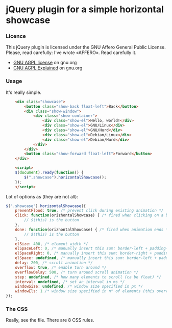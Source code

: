jQuery plugin for a simple horizontal showcase
==============================================

### Licence
This jQuery plugin is licensed under the GNU Affero General Public License.
Please, read carefully: I've wrote «AFFERO». Read carefully it.
 * [GNU AGPL license](http://www.gnu.org/licenses/agpl-3.0.html) on gnu.org
 * [GNU AGPL Explained](http://www.gnu.org/licenses/why-affero-gpl.en.html) on gnu.org

### Usage
It's really simple.
```html
	<div class="showcase">
		<button class="show-back float-left">Back</button>
		<div class="show-window">
			<div class="show-container">
				<div class="show-el">Hello, world!</div>
				<div class="show-el">GNU/Linux</div>
				<div class="show-el">GNU/Hurd</div>
				<div class="show-el">Debian/Linux</div>
				<div class="show-el">Debian/Hurd</div>
			</div>
		</div>
		<button class="show-forward float-left">Forward</button>
	</div>

	<script>
	$(document).ready(function() {
		$(".showcase").horizontalShowcase();
	});
	</script>
```

Lot of options as (they are not all):
```javascript
$(".showcase").horizontalShowcase({
	preventFlood: true, /* prevent click during existing animation */
	click: function(orizhontalShowcase) { /* fired when clicking on a button */
	    // $(this) is the button
	},
	done: function(orizhontalShowcase) { /* fired when animation ends */
	    // $(this) is the button
	},
	elSize: 400, /* element width */
	elSpaceLeft: 0, /* manually insert this sum: border-left + padding-left */
	elSpaceRight: 0, /* manually insert this sum: border-right + padding-right */
	elSpace: undefined, /* manually insert this sum: border-left + padding-left + border-right + padding-right (this override the above options) */
	delay: 200, /* scroll animation */
	overflow: true, /* enable turn around */
	overflowDelay: 500, /* turn around scroll animation */
	step: undefined, /* how many elements to scroll (ca be float) */
	interval: undefined, /* set an interval in ms */
	windowSize: undefined, /* window size specified in px */
	windowEls: 1 /* window size specified in n° of elements (this override the above option) */
});
```

### The CSS
Really, see the file. There are 8 CSS rules.
